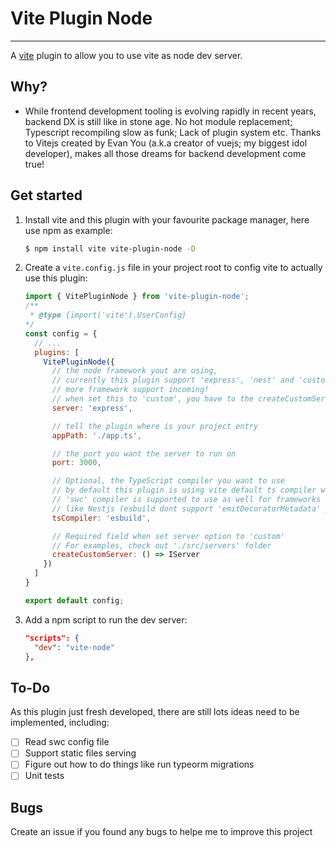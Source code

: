 # Vite Plugin Node
-----
A [vite](https://vitejs.dev/) plugin to allow you to use vite as node dev server.

## Why?
- While frontend development tooling is evolving rapidly in recent years, backend DX is still like in stone age. No hot module replacement; Typescript recompiling slow as funk; Lack of plugin system etc. Thanks to Vitejs created by Evan You (a.k.a creator of vuejs; my biggest idol developer), makes all those dreams for backend development come true!

## Get started
1. Install vite and this plugin with your favourite package manager, here use npm as example:
    ```bash
    $ npm install vite vite-plugin-node -D
    ```
2. Create a `vite.config.js` file in your project root to config vite to actually use this plugin:
    ```js
    import { VitePluginNode } from 'vite-plugin-node';
    /**
     * @type {import('vite').UserConfig}
    */
    const config = {
      // ...
      plugins: [
        VitePluginNode({
          // the node framework yout are using, 
          // currently this plugin support 'express', 'nest' and 'custom',
          // more framework support incoming!
          // when set this to 'custom', you have to the createCustomServer option // to tell the plugin how to create/start/... your node server
          server: 'express', 

          // tell the plugin where is your project entry
          appPath: './app.ts',

          // the port you want the server to run on
          port: 3000,

          // Optional, the TypeScript compiler you want to use
          // by default this plugin is using vite default ts compiler which is esbuild
          // 'swc' compiler is supported to use as well for frameworks
          // like Nestjs (esbuild dont support 'emitDecoratorMetadata' yet)
          tsCompiler: 'esbuild',

          // Required field when set server option to 'custom'
          // For examples, check out './src/servers' folder
          createCustomServer: () => IServer
        })
      ]
    }

    export default config;

    ```  


3. Add a npm script to run the dev server:
    ```json
    "scripts": {
      "dev": "vite-node"
    },
    ```  

## To-Do
As this plugin just fresh developed, there are still lots ideas need to be implemented, including:  
- [ ] Read swc config file
- [ ] Support static files serving
- [ ] Figure out how to do things like run typeorm migrations
- [ ] Unit tests

## Bugs
Create an issue if you found any bugs to helpe me to improve this project
